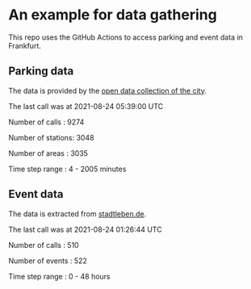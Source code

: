 # An example for data gathering

This repo uses the GitHub Actions to access parking and event data in Frankfurt.

## Parking data
The data is provided by the [open data collection of the city](https://www.offenedaten.frankfurt.de/).

The last call was at 2021-08-24 05:39:00 UTC

Number of calls   : 9274

Number of stations: 3048

Number of areas   : 3035

Time step range   :    4 - 2005 minutes


## Event data
The data is extracted from [stadtleben.de](https://stadtleben.de/frankfurt/).

The last call was at 2021-08-24 01:26:44 UTC

Number of calls   : 510

Number of events  : 522

Time step range   :   0 -  48 hours

